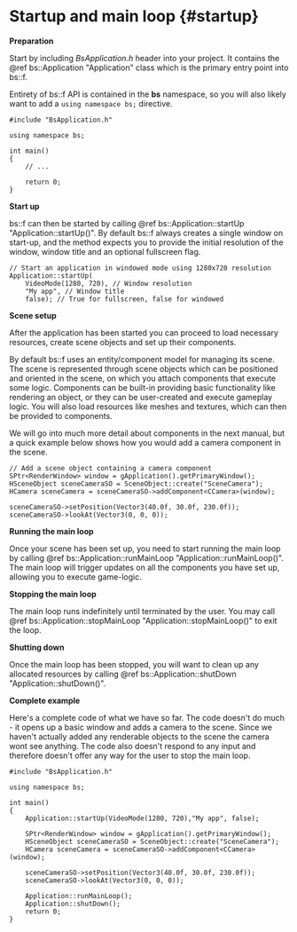 Startup and main loop					{#startup}
===============

**Preparation**

Start by including *BsApplication.h* header into your project. It contains the @ref bs::Application "Application" class which is the primary entry point into bs::f.

Entirety of bs::f API is contained in the **bs** namespace, so you will also likely want to add a `using namespace bs;` directive.

~~~~~~~~~~~~~{.cpp}
#include "BsApplication.h"

using namespace bs;

int main()
{
	// ...

	return 0;
}
~~~~~~~~~~~~~

**Start up**

bs::f can then be started by calling @ref bs::Application::startUp "Application::startUp()". By default bs::f always creates a single window on start-up, and the method expects you to provide the initial resolution of the window, window title and an optional fullscreen flag.

~~~~~~~~~~~~~{.cpp}
// Start an application in windowed mode using 1280x720 resolution
Application::startUp(
	VideoMode(1280, 720), // Window resolution
	"My app", // Window title
	false); // True for fullscreen, false for windowed
~~~~~~~~~~~~~

**Scene setup**

After the application has been started you can proceed to load necessary resources, create scene objects and set up their components.

By default bs::f uses an entity/component model for managing its scene. The scene is represented through scene objects which can be positioned and oriented in the scene, on which you attach components that execute some logic. Components can be built-in providing basic functionality like rendering an object, or they can be user-created and execute gameplay logic. You will also load resources like meshes and textures, which can then be provided to components.

We will go into much more detail about components in the next manual, but a quick example below shows how you would add a camera component in the scene.

~~~~~~~~~~~~~{.cpp}
// Add a scene object containing a camera component
SPtr<RenderWindow> window = gApplication().getPrimaryWindow();
HSceneObject sceneCameraSO = SceneObject::create("SceneCamera");
HCamera sceneCamera = sceneCameraSO->addComponent<CCamera>(window);

sceneCameraSO->setPosition(Vector3(40.0f, 30.0f, 230.0f));
sceneCameraSO->lookAt(Vector3(0, 0, 0));
~~~~~~~~~~~~~

**Running the main loop**

Once your scene has been set up, you need to start running the main loop by calling @ref bs::Application::runMainLoop "Application::runMainLoop()". The main loop will trigger updates on all the components you have set up, allowing you to execute game-logic.

**Stopping the main loop**

The main loop runs indefinitely until terminated by the user. You may call @ref bs::Application::stopMainLoop "Application::stopMainLoop()" to exit the loop.

**Shutting down**

Once the main loop has been stopped, you will want to clean up any allocated resources by calling @ref bs::Application::shutDown "Application::shutDown()".

**Complete example**

Here's a complete code of what we have so far. The code doesn't do much - it opens up a basic window and adds a camera to the scene. Since we haven't actually added any renderable objects to the scene the camera wont see anything. The code also doesn't respond to any input and therefore doesn't offer any way for the user to stop the main loop.

~~~~~~~~~~~~~{.cpp}
#include "BsApplication.h"

using namespace bs;

int main()
{
	Application::startUp(VideoMode(1280, 720),"My app", false);

	SPtr<RenderWindow> window = gApplication().getPrimaryWindow();
	HSceneObject sceneCameraSO = SceneObject::create("SceneCamera");
	HCamera sceneCamera = sceneCameraSO->addComponent<CCamera>(window);

	sceneCameraSO->setPosition(Vector3(40.0f, 30.0f, 230.0f));
	sceneCameraSO->lookAt(Vector3(0, 0, 0));
	
	Application::runMainLoop();
	Application::shutDown();
	return 0;
}
~~~~~~~~~~~~~